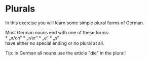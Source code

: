 # Plurals

In this exercise you will learn some simple plural forms of German.  

Most German nouns end with one of these forms:  
	* „n/en“
	* „r/er“
	* „e“
	* „s“  
have either no special ending or no plural at all.  

Tip:
In German all nouns use the article "die" in the plural!  